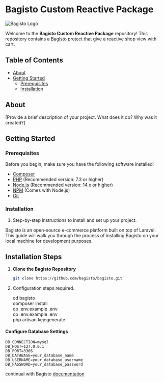 # Bagisto Custom Reactive Package

![Bagisto Logo](https://bagisto.com/wp-content/themes/bagisto/images/logo.png)

Welcome to the **Bagisto Custom Reactive Package** repository! This repository contains a [Bagisto](https://bagisto.com) project that give a reactive shop view with cart.

## Table of Contents

- [About](#about)
- [Getting Started](#getting-started)
    - [Prerequisites](#prerequisites)
    - [Installation](#installation)


## About

[Provide a brief description of your project. What does it do? Why was it created?]

## Getting Started

### Prerequisites

Before you begin, make sure you have the following software installed:

- [Composer](https://getcomposer.org/)
- [PHP](https://www.php.net/) (Recommended version: 7.3 or higher)
- [Node.js](https://nodejs.org/) (Recommended version: 14.x or higher)
- [NPM](https://www.npmjs.com/) (Comes with Node.js)
- [Git](https://git-scm.com/)
### Installation

1. Step-by-step instructions to install and set up your project.

Bagisto is an open-source e-commerce platform built on top of Laravel. This guide will walk you through the process of installing Bagisto on your local machine for development purposes.



## Installation Steps

1. **Clone the Bagisto Repository**

   ```bash
   git clone https://github.com/bagisto/bagisto.git

2. Configuration steps required.

    cd bagisto  
    composer install  
    cp .env.example .env  
    cp .env.example .env  
    php artisan key:generate  
  #### Configure Database Settings
    DB_CONNECTION=mysql
    DB_HOST=127.0.0.1
    DB_PORT=3306
    DB_DATABASE=your_database_name
    DB_USERNAME=your_database_username
    DB_PASSWORD=your_database_password

continual with Bagisto [documentation](https://devdocs.bagisto.com/1.5.x/prologue/)
